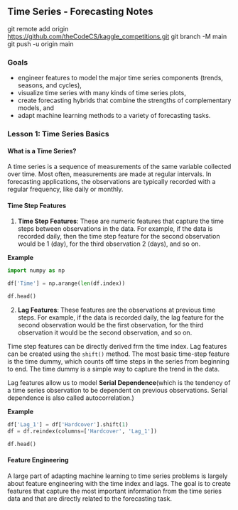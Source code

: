 ## Time Series - Forecasting Notes
git remote add origin https://github.com/theCodeCS/kaggle_competitions.git
git branch -M main
git push -u origin main

### Goals

- engineer features to model the major time series components (trends, seasons, and cycles),
- visualize time series with many kinds of time series plots,
- create forecasting hybrids that combine the strengths of complementary models, and
- adapt machine learning methods to a variety of forecasting tasks.

### Lesson 1: Time Series Basics

#### What is a Time Series?

A time series is a sequence of measurements of the same variable collected over time. Most often, measurements are made at regular intervals. In forecasting applications, the observations are typically recorded with a regular frequency, like daily or monthly.

#### Time Step Features

1. **Time Step Features**: These are numeric features that capture the time steps between observations in the data. For example, if the data is recorded daily, then the time step feature for the second observation would be 1 (day), for the third observation 2 (days), and so on.

**Example**
```python
import numpy as np

df['Time'] = np.arange(len(df.index))

df.head()
```

2. **Lag Features**: These features are the observations at previous time steps. For example, if the data is recorded daily, the lag feature for the second observation would be the first observation, for the third observation it would be the second observation, and so on.

Time step features can be directly derived frm the time index. Lag features can be created using the `shift()` method.
The most basic time-step feature is the time dummy, which counts off time steps in the series from beginning to end. The time dummy is a simple way to capture the trend in the data.

Lag features allow us to model **Serial Dependence**(which is the tendency of a time series observation to be dependent on previous observations. Serial dependence is also called autocorrelation.)

**Example**
```python
df['Lag_1'] = df['Hardcover'].shift(1)
df = df.reindex(columns=['Hardcover', 'Lag_1'])

df.head()
```

#### Feature Engineering

A large part of adapting machine learning to time series problems is largely about feature engineering with the time index and lags. The goal is to create features that capture the most important information from the time series data and that are directly related to the forecasting task.
